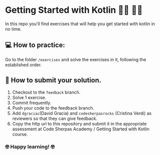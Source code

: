 # Getting Started with Kotlin 👩‍💻 👨‍💻

In this repo you'll find exercises that will help you get started with kotlin in no time.

## 💻 How to practice:

Go to the folder `/exercises` and solve the exercises in it, following the established order.

## 📩 How to submit your solution.

1. Checkout to the `feedback` branch.
2. Solve 1 exercise.
3. Commit frequently.
4. Push your code to the feedback branch.
5. Add `dgraciac`(David Gracia) and `codesherpasrocks` (Cristina Verdi) as reviewers so that they can give feedback.
6. Copy the http url to this repository and submit it in the appropriate assessment at Code Sherpas Academy / Getting Started with Kotlin course.


### 🤓 Happy learning! 🤓
